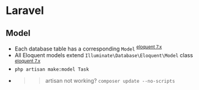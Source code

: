 # Laravel
## Model

- Each database table has a corresponding `Model` <sup>[eloquent 7.x](https://laravel.com/docs/7.x/eloquent)</sup>
- All Eloquent models extend `Illuminate\Database\Eloquent\Model` class <sup>[eloquent 7.x](https://laravel.com/docs/7.x/eloquent)</sup>
- `php artisan make:model Task`
- >> artisan not working? `composer update --no-scripts`